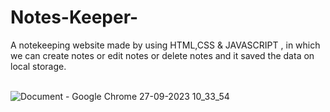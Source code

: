 # Notes-Keeper-
A notekeeping website made by using HTML,CSS &amp; JAVASCRIPT , in which we can create notes or edit notes or delete notes and it saved the data on local storage.
<br><br/>

![Document - Google Chrome 27-09-2023 10_33_54](https://github.com/mtg718/Notes-Keeper-/assets/135738292/e543f597-20b6-424e-840f-f67fc512993f)
